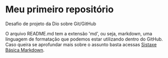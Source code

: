 # Meu primeiro repositório
Desafio de projeto da Dio sobre Git/GitHub

O arquivo README.md tem a extensão 'md', ou seja, markdown, uma linguagem de formatação que podemos estar utilizando dentro do GitHub.
Caso queira se aprofundar mais sobre o assunto basta acessas [Sistaxe Básica Markdown](https://www.markdownguide.org/basic-syntax/).
